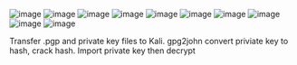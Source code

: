 ![image](https://github.com/user-attachments/assets/9e1d2e43-4dcf-438a-86fb-744764d81147)
![image](https://github.com/user-attachments/assets/b4b2c375-aa3d-46e5-b574-a510fd0eb72d)
![image](https://github.com/user-attachments/assets/11b3e5ea-0454-4cb7-b756-dcb715acb120)
![image](https://github.com/user-attachments/assets/6818bd98-cfab-4b4d-8cbe-4384987d381b)
![image](https://github.com/user-attachments/assets/62f03bf3-6a99-4f6d-af3f-fa538405c33b)
![image](https://github.com/user-attachments/assets/84e9f674-5833-4ea2-8cfd-291aad572f1f)
![image](https://github.com/user-attachments/assets/79c1173c-80de-4bb1-a6bb-9affd5325b16)
![image](https://github.com/user-attachments/assets/50291ac3-9666-4b7c-b353-8836e69580e0)
![image](https://github.com/user-attachments/assets/a28c744a-55cc-4330-82b8-22cd1d66bc22)
![image](https://github.com/user-attachments/assets/ec8f8847-d582-487f-9918-c90cb8038958)


Transfer .pgp and private key files to Kali. 
gpg2john convert priviate key to hash, crack hash. 
Import private key then decrypt
